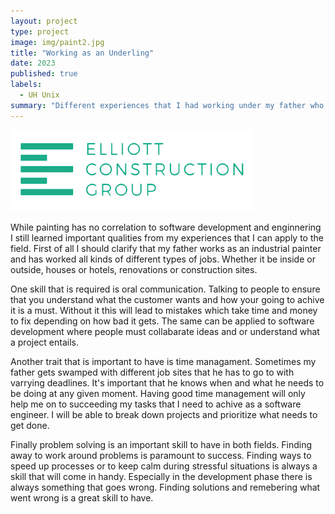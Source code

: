 ```yaml
---
layout: project
type: project
image: img/paint2.jpg
title: "Working as an Underling"
date: 2023
published: true
labels:
  - UH Unix
summary: "Different experiences that I had working under my father who is a painter."
---
```

<img class="img-fluid" src="../img/ecg.png">

While painting has no correlation to software development and enginnering I still learned important qualities from my experiences that I can apply to the field. First of all I should clarify that my father works as an industrial painter and has worked all kinds of different types of jobs. Whether it be inside or outside, houses or hotels, renovations or construction sites. 

One skill that is required is oral communication. Talking to people to ensure that you understand what the customer wants and how your going to achive it is a must. Without it this will lead to mistakes which take time and money to fix depending on how bad it gets. The same can be applied to software development where people must collabarate ideas and or understand what a project entails.

Another trait that is important to have is time managament. Sometimes my father gets swamped with different job sites that he has to go to with varrying deadlines. It's important that he knows when and what he needs to be doing at any given moment. Having good time management will only help me on to succeeding my tasks that I need to achive as a software engineer. I will be able to break down projects and prioritize what needs to get done.

Finally problem solving is an important skill to have in both fields. Finding away to work around problems is paramount to success. Finding ways to speed up processes or to keep calm during stressful situations is always a skill that will come in handy. Especially in the development phase there is always something that goes wrong. Finding solutions and remebering what went wrong is a great skill to have.
